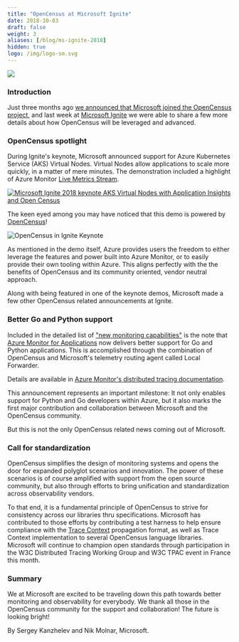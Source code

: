 ```yaml
---
title: "OpenCensus at Microsoft Ignite"
date: 2018-10-03
draft: false
weight: 3
aliases: [/blog/ms-ignite-2018]
hidden: true
logo: /img/logo-sm.svg
---
```


![](http://appanacdn.blob.core.windows.net/cdn/icons/aic.png)

### Introduction
Just three months ago [we announced that Microsoft joined the OpenCensus project](https://open.microsoft.com/2018/06/13/microsoft-joins-the-opencensus-project/), and last week at [Microsoft Ignite](https://www.microsoft.com/ignite) we were able to share a few more details about how OpenCensus will be leveraged and advanced.

### OpenCensus spotlight

During Ignite's keynote, Microsoft announced support for Azure Kubernetes Service (AKS) Virtual Nodes. Virtual Nodes allow applications to scale more quickly, in a matter of mere minutes. The demonstration included a highlight of Azure Monitor [Live
Metrics Stream](https://docs.microsoft.com/azure/application-insights/app-insights-live-stream).

[![Microsoft Ignite 2018 keynote AKS Virtual Nodes with Application
Insights and Open Census](/images/ms-ignite-2018-images/ms-ignite-kyenote.gif)](https://mediastream.microsoft.com/events/2018/1809/Ignite/player/tracks/track2.html?start=17300)

The keen eyed among you may have noticed that this demo is powered by [OpenCensus](https://github.com/Azure-Samples/virtual-node-autoscale)!

![OpenCensus in Ignite Keynote](/images/ms-ignite-2018-images/keynote-demo-app-uses-open-census.png)

As mentioned in the demo itself, Azure provides users the freedom to either leverage the features and power built into Azure Monitor, or to easily provide their own tooling within Azure. This aligns perfectly with the the benefits of OpenCensus and its community oriented, vendor neutral approach.

Along with being featured in one of the keynote demos, Microsoft made a few other OpenCensus related announcements at Ignite.

### Better Go and Python support

Included in the detailed list of ["new monitoring capabilities"](https://azure.microsoft.com/blog/new-full-stack-monitoring-capabilities-in-azure-monitor/) is the note that [Azure Monitor for Applications](https://docs.microsoft.com/azure/azure-monitor/overview#application-insights) now delivers better support for Go and Python applications. This is accomplished through the combination of OpenCensus and Microsoft's telemetry routing agent called Local Forwarder.

Details are available in [Azure Monitor's distributed tracing documentation](https://docs.microsoft.com/azure/application-insights/distributed-tracing#enable-via-opencensus).

This announcement represents an important milestone: It not only enables support for Python and Go developers within Azure, but it also marks the first major contribution and collaboration between Microsoft and the OpenCensus community.

But this is not the only OpenCensus related news coming out of Microsoft.

### Call for standardization

OpenCensus simplifies the design of monitoring systems and opens the door for expanded polyglot scenarios and innovation. The power of these scenarios is of course amplified with support from the open source community, but also through efforts to bring unification and standardization across observability vendors.

To that end, it is a fundamental principle of OpenCensus to strive for consistency across our libraries thru specifications. Microsoft has contributed to those efforts by contributing a test harness to help ensure compliance with the [Trace Context](https://github.com/w3c/distributed-tracing) propagation format, as well as Trace Context implementation to several OpenCensus language libraries. Microsoft will continue to champion open standards through participation in the W3C Distributed Tracing Working Group and W3C TPAC event in France this month.

### Summary

We at Microsoft are excited to be traveling down this path towards better monitoring and observability for everybody. We thank all those in the OpenCensus community for the support and collaboration! The future is looking bright!

By Sergey Kanzhelev and Nik Molnar, Microsoft.
